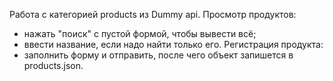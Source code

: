 Работа с категорией products из Dummy api.
Просмотр продуктов:
  - нажать "поиск" с пустой формой, чтобы вывести всё;
  - ввести название, если надо найти только его.
Регистрация продукта:
  - заполнить форму и отправить, после чего объект запишется в products.json.
